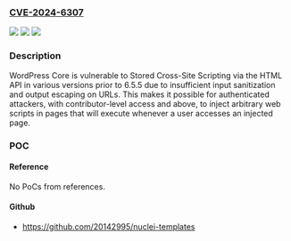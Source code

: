 ### [CVE-2024-6307](https://cve.mitre.org/cgi-bin/cvename.cgi?name=CVE-2024-6307)
![](https://img.shields.io/static/v1?label=Product&message=WordPress&color=blue)
![](https://img.shields.io/static/v1?label=Version&message=5.9%3C%3D%205.9.9%20&color=brighgreen)
![](https://img.shields.io/static/v1?label=Vulnerability&message=CWE-79%20Improper%20Neutralization%20of%20Input%20During%20Web%20Page%20Generation%20('Cross-site%20Scripting')&color=brighgreen)

### Description

WordPress Core is vulnerable to Stored Cross-Site Scripting via the HTML API in various versions prior to 6.5.5 due to insufficient input sanitization and output escaping on URLs. This makes it possible for authenticated attackers, with contributor-level access and above, to inject arbitrary web scripts in pages that will execute whenever a user accesses an injected page.

### POC

#### Reference
No PoCs from references.

#### Github
- https://github.com/20142995/nuclei-templates

